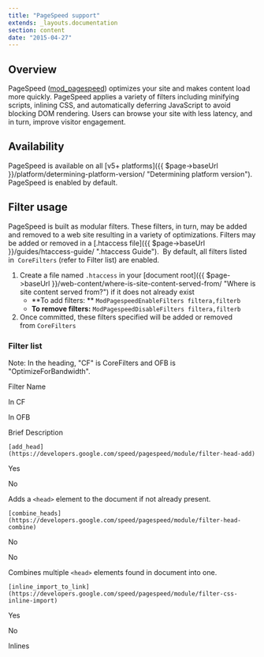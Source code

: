 ```yaml
---
title: "PageSpeed support"
extends: _layouts.documentation
section: content
date: "2015-04-27"
---
```


## Overview

PageSpeed ([mod\_pagespeed](https://developers.google.com/speed/pagespeed/module)) optimizes your site and makes content load more quickly. PageSpeed applies a variety of filters including minifying scripts, inlining CSS, and automatically deferring JavaScript to avoid blocking DOM rendering. Users can browse your site with less latency, and in turn, improve visitor engagement.

## Availability

PageSpeed is available on all [v5+ platforms]({{ $page->baseUrl }}/platform/determining-platform-version/ "Determining platform version"). PageSpeed is enabled by default.

## Filter usage

PageSpeed is built as modular filters. These filters, in turn, may be added and removed to a web site resulting in a variety of optimizations. Filters may be added or removed in a [.htaccess file]({{ $page->baseUrl }}/guides/htaccess-guide/ ".htaccess Guide").  By default, all filters listed in  `CoreFilters` (refer to Filter list) are enabled.

1. Create a file named `.htaccess` in your [document root]({{ $page->baseUrl }}/web-content/where-is-site-content-served-from/ "Where is site content served from?") if it does not already exist
    - **To add filters: ** `ModPagespeedEnableFilters filtera,filterb`
    - **To remove filters:** `ModPagespeedDisableFilters filtera,filterb`
2. Once committed, these filters specified will be added or removed from `CoreFilters`

### Filter list

Note: In the heading, "CF" is CoreFilters and OFB is "OptimizeForBandwidth".

Filter Name

In CF

In OFB

Brief Description

`[add_head](https://developers.google.com/speed/pagespeed/module/filter-head-add)`

Yes

No

Adds a `<head>` element to the document if not already present.

`[combine_heads](https://developers.google.com/speed/pagespeed/module/filter-head-combine)`

No

No

Combines multiple `<head>` elements found in document into one.

`[inline_import_to_link](https://developers.google.com/speed/pagespeed/module/filter-css-inline-import)`

Yes

No

Inlines <style> tags comprising only CSS @imports by converting them to equivalent <link> tags.

`[outline_css](https://developers.google.com/speed/pagespeed/module/filter-css-outline)`

No

No

Externalize large blocks of CSS into a cacheable file.

`[outline_javascript](https://developers.google.com/speed/pagespeed/module/filter-js-outline)`

No

No

Externalize large blocks of JS into a cacheable file.

`[move_css_above_scripts](https://developers.google.com/speed/pagespeed/module/filter-css-above-scripts)`

No

No

Moves CSS elements above `<script>` tags.

`[move_css_to_head](https://developers.google.com/speed/pagespeed/module/filter-css-to-head)`

No

No

Moves CSS elements into the `<head>`.

`[combine_css](https://developers.google.com/speed/pagespeed/module/filter-css-combine)`

Yes

No

Combines multiple CSS elements into one.

`[rewrite_css](https://developers.google.com/speed/pagespeed/module/filter-css-rewrite)`

Yes

Yes

Rewrites CSS files to remove excess whitespace and comments, and, if enabled, rewrite or cache-extend images referenced in CSS files. In OptimizeForBandwidth mode, the minification occurs in-place without changing URLs.

`[fallback_rewrite_css_urls](https://developers.google.com/speed/pagespeed/module/filter-css-rewrite)`

Yes

No

Rewrites resources referenced in any CSS file that cannot otherwise be parsed and minified.

`[rewrite_style_attributes](https://developers.google.com/speed/pagespeed/module/filter-rewrite-style-attributes)`

No

No

Rewrite the CSS in style attributes by applying the configured rewrite\_css filter to it.

`[rewrite_style_attributes_with_url](https://developers.google.com/speed/pagespeed/module/filter-rewrite-style-attributes)`

Yes

No

Rewrite the CSS in style attributes if it contains the text 'url(' by applying the configured rewrite\_css filter to it

`[flatten_css_imports](https://developers.google.com/speed/pagespeed/module/filter-flatten-css-imports)`

Yes

No

Inline CSS by flattening all @import rules.

`[prioritize_critical_css](https://developers.google.com/speed/pagespeed/module/filter-prioritize-critical-css)`

No

No

Replace CSS tags with inline versions that include only the CSS used by the page.

`[make_google_analytics_async](https://developers.google.com/speed/pagespeed/module/filter-make-google-analytics-async)`

No

No

Convert synchronous use of Google Analytics API to asynchronous

`[rewrite_javascript](https://developers.google.com/speed/pagespeed/module/filter-js-minify)`

Yes

Yes

Rewrites JavaScript files to remove excess whitespace and comments. In OptimizeForBandwidth mode, the minification occurs in-place without changing URLs.

`[rewrite_javascript_external](https://developers.google.com/speed/pagespeed/module/filter-js-minify)`

Yes

Yes

Implied by rewrite\_javascript. Rewrites JavaScript external files to remove excess whitespace and comments. In OptimizeForBandwidth mode, the minification occurs in-place without changing URLs.

`[rewrite_javascript_inline](https://developers.google.com/speed/pagespeed/module/filter-js-minify)`

Yes

Yes

Implied by rewrite\_javascript. Rewrites inline JavaScript blocks to remove excess whitespace and comments.

`[include_js_source_maps](https://developers.google.com/speed/pagespeed/module/filter-source-maps-include)`

No

No

Adds source maps to rewritten JavaScript files.

`[combine_javascript](https://developers.google.com/speed/pagespeed/module/filter-js-combine)`

Yes

No

Combines multiple script elements into one.

`[canonicalize_javascript_libraries](https://developers.google.com/speed/pagespeed/module/filter-canonicalize-js)`

No

No

Redirects JavaScript libraries to a JavaScript hosting service.

`[inline_css](https://developers.google.com/speed/pagespeed/module/filter-css-inline)`

Yes

No

Inlines small CSS files into the HTML document.

`[inline_google_font_css](https://developers.google.com/speed/pagespeed/module/filter-css-inline-google-fonts)`

No

No

Inlines small CSS files used by fonts.googleapis.com into the HTML document.

`[inline_javascript](https://developers.google.com/speed/pagespeed/module/filter-js-inline)`

Yes

No

Inlines small JS files into the HTML document.

`[local_storage_cache](https://developers.google.com/speed/pagespeed/module/filter-local-storage-cache)`

No

No

Cache inlined resources in HTML5 local storage.

`[insert_ga](https://developers.google.com/speed/pagespeed/module/filter-insert-ga)`

No

No

Adds the Google Analytics snippet to each HTML page.

`[rewrite_images](https://developers.google.com/speed/pagespeed/module/filter-image-optimize)`

Yes

Yes

Optimizes images, re-encoding them, removing excess pixels, and inlining small images. In OptimizeForBandwidth mode, the minification occurs in-place without changing URLs.

`[convert_jpeg_to_progressive](https://developers.google.com/speed/pagespeed/module/filter-image-optimize#progressive)`

Yes

Yes

Converts larger jpegs to progressive format. Implied by recompress images.

`[convert_png_to_jpeg](https://developers.google.com/speed/pagespeed/module/filter-image-optimize#png_to_jpeg)`

Yes

Yes

Converts gif and png images into jpegs if they appear to be less sensitive to compression artifacts and lack alpha transparency. Implied by recompress images.

`[convert_jpeg_to_webp](https://developers.google.com/speed/pagespeed/module/filter-image-optimize#convert_jpeg_to_webp)`

Yes

Yes

Producess lossy webp rather than jpeg images for browsers that support webp. Implied by recompress images.

`[convert_to_webp_lossless](https://developers.google.com/speed/pagespeed/module/filter-image-optimize#convert_to_webp_lossless)`

No

No

Replaces gif and png images with webp images on browsers that support the format.

`[insert_image_dimensions](https://developers.google.com/speed/pagespeed/module/filter-image-optimize#dimensions)`

No

No

Adds `width` and `height` attributes to `<img>` tags that lack them.

`[inline_images](https://developers.google.com/speed/pagespeed/module/filter-image-optimize#inline_images)`

Yes

No

Implied by rewrite\_images. Replaces small images by`data:` urls.

`[recompress_images](https://developers.google.com/speed/pagespeed/module/filter-image-optimize#recompress_images)`

Yes

Yes

Implied by rewrite\_images. Recompresses images, removing excess metadata and transforming gifs into pngs.

`[recompress_jpeg](https://developers.google.com/speed/pagespeed/module/filter-image-optimize#recompress_jpeg)`

Yes

Yes

Implied by recompress\_images. Recompresses jpegs, removing excess metadata.

`[recompress_png](https://developers.google.com/speed/pagespeed/module/filter-image-optimize#recompress_png)`

Yes

Yes

Implied by recompress\_images. Recompresses pngs, removing excess metadata.

`[recompress_webp](https://developers.google.com/speed/pagespeed/module/filter-image-optimize#recompress_webp)`

Yes

Yes

Implied by recompress\_images. Recompresses webps, removing excess metadata.

`[convert_gif_to_png](https://developers.google.com/speed/pagespeed/module/filter-image-optimize#convert_gif_to_png)`

Yes

Yes

Implied by recompress\_images. Optimizes gifs to pngs.

`[strip_image_color_profile](https://developers.google.com/speed/pagespeed/module/filter-image-optimize#strip_image_color_profile)`

Yes

Yes

Implied by recompress\_images. Strips color profile info from images.

`[strip_image_meta_data](https://developers.google.com/speed/pagespeed/module/filter-image-optimize#strip_image_meta_data)`

Yes

Yes

Implied by recompress\_images. Strips EXIF meta data from images.

`[jpeg_sampling](https://developers.google.com/speed/pagespeed/module/filter-image-optimize#jpeg_sampling)`

Yes

Yes

Implied by recompress\_images. Reduces the color sampling of jpeg images to 4:2:0.

`[resize_images](https://developers.google.com/speed/pagespeed/module/filter-image-optimize#resize_images)`

Yes

No

Implied by rewrite\_images. Resizes images when the corresponding `<img>` tag specifies a smaller `width`and `height`.

`[resize_rendered_image_dimensions](https://developers.google.com/speed/pagespeed/module/filter-image-optimize#resize_rendered_image_dimensions)`

Yes

No

Implied by rewrite\_images. Resizes an image when the rendered dimensions of the image are smaller than the actual image.

`[inline_preview_images](https://developers.google.com/speed/pagespeed/module/filter-inline-preview-images)`

No

No

Uses inlined low-quality images as placeholders which will be replaced with original images once the web page is loaded.

`[resize_mobile_images](https://developers.google.com/speed/pagespeed/module/filter-inline-preview-images#resize_mobile_images)`

No

No

Works just like `inline_preview_images`, but uses smaller placeholder images and only serves them to mobile browsers.

`[remove_comments](https://developers.google.com/speed/pagespeed/module/filter-comment-remove)`

No

No

Removes comments in HTML files (but not in inline JavaScript or CSS).

`[collapse_whitespace](https://developers.google.com/speed/pagespeed/module/filter-whitespace-collapse)`

No

No

Removes excess whitespace in HTML files (avoiding`<pre>`, `<script>`, `<style>`, and `<textarea>`).

`[elide_attributes](https://developers.google.com/speed/pagespeed/module/filter-attribute-elide)`

No

No

Removes attributes which are not significant according to the HTML spec.

`[extend_cache](https://developers.google.com/speed/pagespeed/module/filter-cache-extend)`

Yes

No

Extends cache lifetime of CSS, JS, and image resources that have not otherwise been optimized, by signing URLs with a content hash.

`[extend_cache_css](https://developers.google.com/speed/pagespeed/module/filter-cache-extend)`

Yes

No

Implied by extend\_cache. Extends cache lifetime of otherwise unoptimized CSS resources by signing URLs with a content hash.

`[extend_cache_images](https://developers.google.com/speed/pagespeed/module/filter-cache-extend)`

Yes

No

Implied by extend\_cache. Extends cache lifetime of otherwise unoptimized images by signing URLs with a content hash.

`[extend_cache_scripts](https://developers.google.com/speed/pagespeed/module/filter-cache-extend)`

Yes

No

Implied by extend\_cache. Extends cache lifetime of otherwise unoptimized scripts by signing URLs with a content hash.

`[extend_cache_pdfs](https://developers.google.com/speed/pagespeed/module/filter-cache-extend-pdfs)`

No

No

Extends cache lifetime of PDFs by signing URLs with a content hash.

`[sprite_images](https://developers.google.com/speed/pagespeed/module/filter-image-sprite)`

No

No

Combine background images in CSS files into one sprite.

`[rewrite_domains](https://developers.google.com/speed/pagespeed/module/filter-domain-rewrite)`

No

No

Rewrites the domains of resources not otherwise touched by PageSpeed, based on `MapRewriteDomain`and `ShardDomain` settings in the config file.

`[trim_urls](https://developers.google.com/speed/pagespeed/module/filter-trim-urls)`

No

No

Shortens URLs by making them relative to the base URL.

`[pedantic](https://developers.google.com/speed/pagespeed/module/filter-pedantic)`

No

No

Add default types for <script> and <style> tags if the type attribute is not present and the page is not HTML5. The purpose of this filter is to help ensure that PageSpeed does not break HTML4 validation.

`[remove_quotes](https://developers.google.com/speed/pagespeed/module/filter-quote-remove)`

No

No

Removes quotes around HTML attributes that are not lexically required.

`[add_instrumentation](https://developers.google.com/speed/pagespeed/module/filter-instrumentation-add)`

No

No

Adds JavaScript to page to measure latency and send back to the server.

`[convert_meta_tags](https://developers.google.com/speed/pagespeed/module/filter-convert-meta-tags)`

Yes

No

Adds a response header for each `meta` tag with an`http-equiv` attribute.

`[defer_javascript](https://developers.google.com/speed/pagespeed/module/filter-js-defer)`

No

No

Defers the execution of JavaScript in HTML until page load complete.

`[dedup_inlined_images](https://developers.google.com/speed/pagespeed/module/filter-dedup-inlined-images)`

No

No

Replaces repeated inlined images with JavaScript that loads the image from the first occurence of the image.

`[lazyload_images](https://developers.google.com/speed/pagespeed/module/filter-lazyload-images)`

No

No

Loads images when they become visible in the client viewport.

`[insert_dns_prefetch](https://developers.google.com/speed/pagespeed/module/filter-insert-dns-prefetch)`

No

No

Inserts `<link rel="dns-prefetch" href="//www.example.com">` tags to reduce DNS resolution time.

`[in_place_optimize_for_browser](https://developers.google.com/speed/pagespeed/module/system#in_place_optimize_for_browser)`

No

Yes

Perform browser-dependent [in-place resource optimizations](https://developers.google.com/speed/pagespeed/module/system#ipro).

 

## See also

- [PageSpeed: Configuring filters](https://developers.google.com/speed/pagespeed/module/config_filters)
- [PageSpeed: Filters](https://developers.google.com/speed/pagespeed/module/filters)

